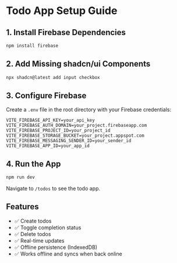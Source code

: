 # Todo App Setup Guide

## 1. Install Firebase Dependencies

```bash
npm install firebase
```

## 2. Add Missing shadcn/ui Components

```bash
npx shadcn@latest add input checkbox
```

## 3. Configure Firebase

Create a `.env` file in the root directory with your Firebase credentials:

```env
VITE_FIREBASE_API_KEY=your_api_key
VITE_FIREBASE_AUTH_DOMAIN=your_project.firebaseapp.com
VITE_FIREBASE_PROJECT_ID=your_project_id
VITE_FIREBASE_STORAGE_BUCKET=your_project.appspot.com
VITE_FIREBASE_MESSAGING_SENDER_ID=your_sender_id
VITE_FIREBASE_APP_ID=your_app_id
```

## 4. Run the App

```bash
npm run dev
```

Navigate to `/todos` to see the todo app.

## Features

- ✅ Create todos
- ✅ Toggle completion status
- ✅ Delete todos
- ✅ Real-time updates
- ✅ Offline persistence (IndexedDB)
- ✅ Works offline and syncs when back online
